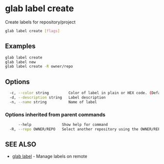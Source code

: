 # glab label create

Create labels for repository/project

```bash
glab label create [flags]
```

## Examples

```bash
glab label create
glab label new
glab label create -R owner/repo

```

## Options

```bash
  -c, --color string         Color of label in plain or HEX code. (Default: #428BCA) (default "#428BCA")
  -d, --description string   Label description
  -n, --name string          Name of label
```

### Options inherited from parent commands

```bash
      --help              Show help for command
  -R, --repo OWNER/REPO   Select another repository using the OWNER/REPO or `GROUP/NAMESPACE/REPO` format or full URL or git URL
```

## SEE ALSO

- [glab label](./) - Manage labels on remote
